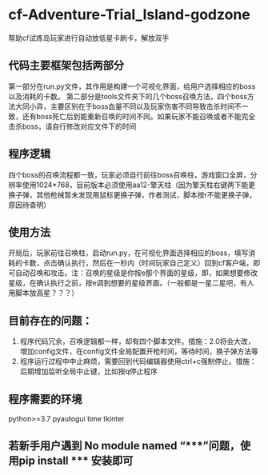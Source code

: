# cf-Adventure-Trial_Island-godzone
  帮助cf试炼岛玩家进行自动放低星卡刷卡，解放双手


## 代码主要框架包括两部分
  第一部分在run.py文件，其作用是构建一个可视化界面，给用户选择相应的boss以及消耗的卡数。
  第二部分是tools文件夹下的几个boss召唤方法，四个boss方法大同小异，主要区别在于boss血量不同以及玩家伤害不同导致击杀时间不一致，还有boss死亡后到能重新召唤的时间不同。如果玩家不能召唤或者不能完全击杀boss，请自行修改对应文件下的时间

## 程序逻辑
  四个boss的召唤流程都一致，玩家必须自行前往boss召唤柱，游戏窗口全屏，分辨率使用1024*768，目前版本必须使用aa12-擎天柱（因为擎天柱右键两下能更换子弹，其他枪械暂未发现用鼠标更换子弹，作者测试，脚本按r不能更换子弹，原因待查明）

## 使用方法
  开局后，玩家前往召唤柱，启动run.py，在可视化界面选择相应的boss，填写消耗的卡数，点击确认执行，然后在一秒内（时间玩家自己定义）回到cf客户端，即可自动召唤和攻击。注：召唤的星级是你按e那个界面的星级，即，如果想要修改星级，在确认执行之前，按e调到想要的星级界面。（一般都是一星二星吧，有人用脚本放高星？？？）

## 目前存在的问题：
  1. 程序代码冗余，召唤逻辑都一样，却有四个脚本文件。措施：2.0将会大改，增加config文件，在config文件全局配置开枪时间，等待时间，换子弹方法等
  2. 程序运行过程中中止麻烦，需要回到代码编辑器使用ctrl+c强制停止。措施：后期增加监听全局中止键，比如按q停止程序


## 程序需要的环境
  python>=3.7 pyautogui time tkinter 

## 若新手用户遇到 No module named “***”问题，使用pip install *** 安装即可
